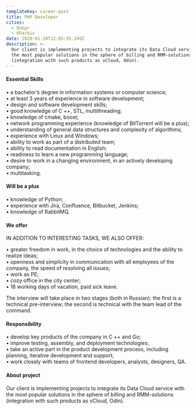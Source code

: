 ```yaml
---
templateKey: career-post
title: PHP Developer
cities:
  - Dnepr
  - Kharkiv
date: 2020-01-20T12:05:55.249Z
description: >-
  Our client is implementing projects to integrate its Data Cloud service with
  the most popular solutions in the sphere of billing and RMM-solutions
  (integration with such products as vCloud, Odin).
---
```

<!--StartFragment-->

#### Essential Skills

• a bachelor’s degree in information systems or computer science;\
• at least 3 years of experience in software development;\
• design and software development skills;\
• good knowledge of C ++, STL, multithreading;\
• knowledge of cmake, boost;\
• network programming experience (knowledge of BitTorrent will be a plus);\
• understanding of general data structures and complexity of algorithms;\
• experience with Linux and Windows;\
• ability to work as part of a distributed team;\
• ability to read documentation in English;\
• readiness to learn a new programming language;\
• desire to work in a changing environment, in an actively developing company;\
• multitasking.

#### Will be a plus

• knowledge of Python;\
• experience with Jira, Confluence, Bitbucket, Jenkins;\
• knowledge of RabbitMQ.

#### We offer

IN ADDITION TO INTERESTING TASKS, WE ALSO OFFER:

• greater freedom in work, in the choice of technologies and the ability to realize ideas;\
• openness and simplicity in communication with all employees of the company, the speed of resolving all issues;\
• work as PE;\
• cozy office in the city center;\
• 18 working days of vacation, paid sick leave.

The interview will take place in two stages (both in Russian): the first is a technical pre-interview; the second is technical with the team lead of the command.

#### Responsibility

• develop key products of the company in C ++ and Go;\
• improve testing, assembly, and deployment technologies;\
• take an active part in the product development process, including planning, iterative development and support;\
• work closely with teams of frontend developers, analysts, designers, QA.

#### About project

Our client is implementing projects to integrate its Data Cloud service with the most popular solutions in the sphere of billing and RMM-solutions (integration with such products as vCloud, Odin).

<!--EndFragment-->
